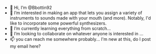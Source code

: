 - 👋 Hi, I’m @Bbottin92
- 👀 I’m interested in making an app that lets you assign a variety of instruments to sounds made with your mouth (and more). Notably, I'd like to incorporate some powerful synthesizers.  
- 🌱 I’m currently learning everything from scratch...
- 💞️ I’m looking to collaborate on whatever anyone is interested in ...
- 📫 you can reach me somewhere probably... I'm new at this, do I post my email here?

<!---
Bbottin92/Bbottin92 is a ✨ special ✨ repository because its `README.md` (this file) appears on your GitHub profile.
You can click the Preview link to take a look at your changes.
--->
